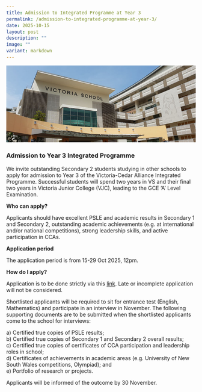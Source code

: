 ```yaml
---
title: Admission to Integrated Programme at Year 3
permalink: /admission-to-integrated-programme-at-year-3/
date: 2025-10-15
layout: post
description: ""
image: ""
variant: markdown
---
```

![](/images/admissions_header_photo.jpg)

### Admission to Year 3 Integrated Programme

We invite outstanding Secondary 2 students studying in other schools to apply for admission to Year 3 of the Victoria-Cedar Alliance Integrated Programme. Successful students will spend two years in VS and their final two years in Victoria Junior College (VJC), leading to the GCE ‘A’ Level Examination.

**Who can apply?**

Applicants should have excellent PSLE and academic results in Secondary 1 and Secondary 2, outstanding academic achievements (e.g. at international and/or national competitions), strong leadership skills, and active participation in CCAs.


**Application period**

The application period is from 15-29 Oct 2025, 12pm.


**How do I apply?**

Application is to be done strictly via this [link](https://form.gov.sg/5f8d2846e73546001174e8ac). Late or incomplete application will not be considered.

Shortlisted applicants will be required to sit for entrance test (English, Mathematics) and participate in an interview in November. The following supporting documents are to be submitted when the shortlisted applicants come to the school for interviews:

a) Certified true copies of PSLE results;   
b) Certified true copies of Secondary 1 and Secondary 2 overall results;   
c) Certified true copies of certificates of CCA participation and leadership roles in school;   
d) Certificates of achievements in academic areas (e.g. University of New South Wales competitions, Olympiad); and    
e) Portfolio of research or projects.

Applicants will be informed of the outcome by 30 November.